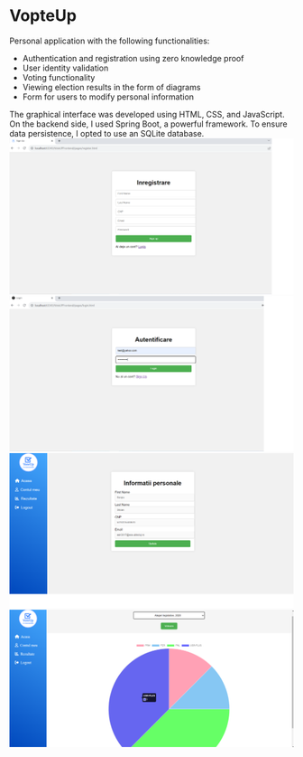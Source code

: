 # VopteUp

Personal application with the following functionalities:
- Authentication and registration using zero knowledge proof
-  User identity validation
- Voting functionality
- Viewing election results in the form of diagrams
- Form for users to modify personal information

The graphical interface was developed using HTML, CSS, and JavaScript. On the backend side, I used Spring Boot, a powerful framework. To ensure data persistence, I opted to use an SQLite database.
![alt text](https://github.com/Stoian256/VopteUp/blob/main/demo/register.png)
![alt text](https://github.com/Stoian256/VopteUp/blob/main/demo/login.png)
![alt text](https://github.com/Stoian256/VopteUp/blob/main/demo/account.png)
![alt text](https://github.com/Stoian256/VopteUp/blob/main/demo/results.png)
